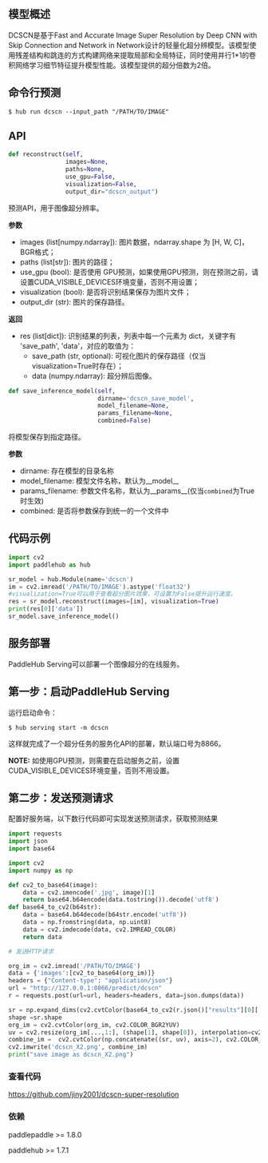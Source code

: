 ## 模型概述

DCSCN是基于Fast and Accurate Image Super Resolution by Deep CNN with Skip Connection and Network in Network设计的轻量化超分辨模型。该模型使用残差结构和跳连的方式构建网络来提取局部和全局特征，同时使用并行1*1的卷积网络学习细节特征提升模型性能。该模型提供的超分倍数为2倍。

## 命令行预测

```
$ hub run dcscn --input_path "/PATH/TO/IMAGE"

```

## API

```python
def reconstruct(self,
                images=None,
                paths=None,
                use_gpu=False,
                visualization=False,
                output_dir="dcscn_output")
```

预测API，用于图像超分辨率。

**参数**

* images (list\[numpy.ndarray\]): 图片数据，ndarray.shape 为 \[H, W, C\]，BGR格式；
* paths (list\[str\]): 图片的路径；
* use\_gpu (bool): 是否使用 GPU预测，如果使用GPU预测，则在预测之前，请设置CUDA_VISIBLE_DEVICES环境变量，否则不用设置；
* visualization (bool): 是否将识别结果保存为图片文件；
* output\_dir (str): 图片的保存路径。

**返回**

* res (list\[dict\]): 识别结果的列表，列表中每一个元素为 dict，关键字有 'save\_path', 'data'，对应的取值为：
  * save\_path (str, optional): 可视化图片的保存路径（仅当visualization=True时存在）；
  * data (numpy.ndarray): 超分辨后图像。

```python
def save_inference_model(self,
                         dirname='dcscn_save_model',
                         model_filename=None,
                         params_filename=None,
                         combined=False)
```

将模型保存到指定路径。

**参数**

* dirname: 存在模型的目录名称
* model\_filename: 模型文件名称，默认为\_\_model\_\_
* params\_filename: 参数文件名称，默认为\_\_params\_\_(仅当`combined`为True时生效)
* combined: 是否将参数保存到统一的一个文件中

## 代码示例

```python
import cv2
import paddlehub as hub

sr_model = hub.Module(name='dcscn')
im = cv2.imread('/PATH/TO/IMAGE').astype('float32')
#visualization=True可以用于查看超分图片效果，可设置为False提升运行速度。
res = sr_model.reconstruct(images=[im], visualization=True)
print(res[0]['data'])
sr_model.save_inference_model()
```

## 服务部署

PaddleHub Serving可以部署一个图像超分的在线服务。

## 第一步：启动PaddleHub Serving

运行启动命令：

```shell
$ hub serving start -m dcscn
```

这样就完成了一个超分任务的服务化API的部署，默认端口号为8866。

**NOTE:** 如使用GPU预测，则需要在启动服务之前，设置CUDA_VISIBLE_DEVICES环境变量，否则不用设置。

## 第二步：发送预测请求

配置好服务端，以下数行代码即可实现发送预测请求，获取预测结果

```python
import requests
import json
import base64

import cv2
import numpy as np

def cv2_to_base64(image):
    data = cv2.imencode('.jpg', image)[1]
    return base64.b64encode(data.tostring()).decode('utf8')
def base64_to_cv2(b64str):
    data = base64.b64decode(b64str.encode('utf8'))
    data = np.fromstring(data, np.uint8)
    data = cv2.imdecode(data, cv2.IMREAD_COLOR)
    return data

# 发送HTTP请求

org_im = cv2.imread('/PATH/TO/IMAGE')
data = {'images':[cv2_to_base64(org_im)]}
headers = {"Content-type": "application/json"}
url = "http://127.0.0.1:8866/predict/dcscn"
r = requests.post(url=url, headers=headers, data=json.dumps(data))

sr = np.expand_dims(cv2.cvtColor(base64_to_cv2(r.json()["results"][0]['data']), cv2.COLOR_BGR2GRAY), axis=2)
shape =sr.shape
org_im = cv2.cvtColor(org_im, cv2.COLOR_BGR2YUV)
uv = cv2.resize(org_im[...,1:], (shape[1], shape[0]), interpolation=cv2.INTER_CUBIC)
combine_im =  cv2.cvtColor(np.concatenate((sr, uv), axis=2), cv2.COLOR_YUV2BGR)
cv2.imwrite('dcscn_X2.png', combine_im)
print("save image as dcscn_X2.png")

```
### 查看代码

https://github.com/jiny2001/dcscn-super-resolution



### 依赖

paddlepaddle >= 1.8.0

paddlehub >= 1.7.1
